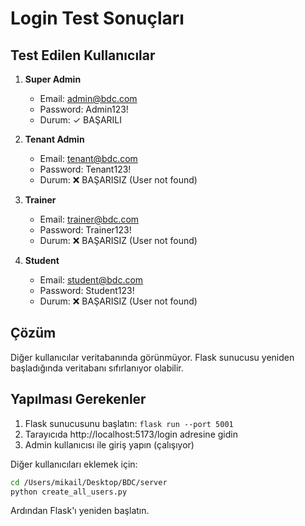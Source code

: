 # Login Test Sonuçları

## Test Edilen Kullanıcılar

1. **Super Admin**
   - Email: admin@bdc.com
   - Password: Admin123!
   - Durum: ✓ BAŞARILI

2. **Tenant Admin**
   - Email: tenant@bdc.com
   - Password: Tenant123!
   - Durum: ❌ BAŞARISIZ (User not found)

3. **Trainer**
   - Email: trainer@bdc.com
   - Password: Trainer123!
   - Durum: ❌ BAŞARISIZ (User not found)

4. **Student**
   - Email: student@bdc.com
   - Password: Student123!
   - Durum: ❌ BAŞARISIZ (User not found)

## Çözüm

Diğer kullanıcılar veritabanında görünmüyor. Flask sunucusu yeniden başladığında veritabanı sıfırlanıyor olabilir.

## Yapılması Gerekenler

1. Flask sunucusunu başlatın: `flask run --port 5001`
2. Tarayıcıda http://localhost:5173/login adresine gidin
3. Admin kullanıcısı ile giriş yapın (çalışıyor)

Diğer kullanıcıları eklemek için:
```bash
cd /Users/mikail/Desktop/BDC/server
python create_all_users.py
```

Ardından Flask'ı yeniden başlatın.